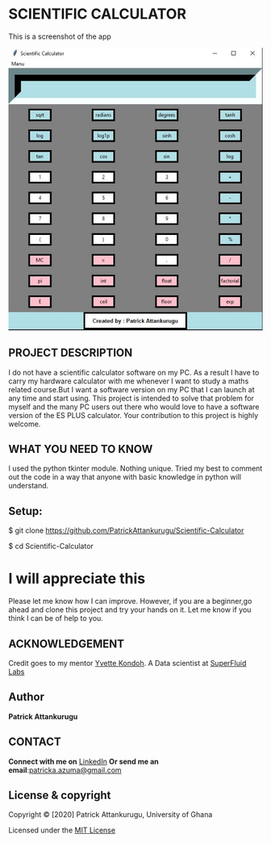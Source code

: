 # SCIENTIFIC CALCULATOR

This is a screenshot of the app

![alt text](calculator.JPG)

## PROJECT DESCRIPTION
I do not have a scientific calculator software on my PC. As a result I have to carry my hardware calculator with me whenever I want to study a maths related course.But I want a software version on my PC that I can launch at any time and start using. This project is intended to solve that problem for myself and the many PC users out there who would love to have a software version of the ES PLUS calculator. Your contribution to this project is highly welcome. 

## WHAT YOU NEED TO KNOW
I used the python tkinter module. Nothing unique. Tried my best to comment out the code in a way that anyone with basic knowledge in python will understand.

## Setup:
$ git clone https://github.com/PatrickAttankurugu/Scientific-Calculator

$ cd Scientific-Calculator

# I will appreciate this
 Please let me know how I can improve. However, if you are a beginner,go ahead and clone this project and try your hands on it. Let me know if you think I can be of help to you. 

## ACKNOWLEDGEMENT
Credit goes to my mentor [Yvette Kondoh](https://www.linkedin.com/in/yvettekondoh/). A Data scientist at [SuperFluid Labs](http://www.superfluid.io/)

## Author
 **Patrick Attankurugu** 

## CONTACT 

**Connect with me on**
[LinkedIn](https://www.linkedin.com/in/patrick-attankurugu-b17a60151/)
**Or send me an email**:patricka.azuma@gmail.com




## License & copyright
 Copyright © [2020] Patrick Attankurugu, University of Ghana

Licensed under the [MIT License](LICENSE)











